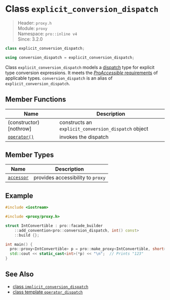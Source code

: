# Class `explicit_conversion_dispatch`

> Header: `proxy.h`  
> Module: `proxy`  
> Namespace: `pro::inline v4`  
> Since: 3.2.0

```cpp
class explicit_conversion_dispatch;

using conversion_dispatch = explicit_conversion_dispatch;
```

Class `explicit_conversion_dispatch` models a [dispatch](../ProDispatch.md) type for explicit type conversion expressions. It meets the [*ProAccessible* requirements](../ProAccessible.md) of applicable types. `conversion_dispatch` is an alias of `explicit_conversion_dispatch`.

## Member Functions

| Name                             | Description                                         |
| -------------------------------- | --------------------------------------------------- |
| (constructor) [nothrow]          | constructs an `explicit_conversion_dispatch` object |
| [`operator()`](operator_call.md) | invokes the dispatch                                |

## Member Types

| Name                                                   | Description                       |
| ------------------------------------------------------ | --------------------------------- |
| [`accessor`](accessor.md) | provides accessibility to `proxy` |

## Example

```cpp
#include <iostream>

#include <proxy/proxy.h>

struct IntConvertible : pro::facade_builder
    ::add_convention<pro::conversion_dispatch, int() const>
    ::build {};

int main() {
  pro::proxy<IntConvertible> p = pro::make_proxy<IntConvertible, short>(123);  // p holds a short
  std::cout << static_cast<int>(*p) << "\n";  // Prints "123"
}
```

## See Also

- [class `implicit_conversion_dispatch`](../implicit_conversion_dispatch/README.md)
- [class template `operator_dispatch`](../operator_dispatch/README.md)
